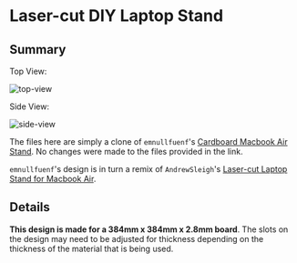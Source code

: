 # Laser-cut DIY Laptop Stand

## Summary

Top View:

![top-view](img/top-view.jpg)

Side View:

![side-view](img/side-view.jpg)

The files here are simply a clone of `emnullfuenf`'s [Cardboard Macbook Air
Stand](http://www.thingiverse.com/thing:71405). No changes were made to the
files provided in the link.

`emnullfuenf`'s design is in turn a remix of `AndrewSleigh`'s [Laser-cut Laptop
Stand for Macbook Air](http://www.thingiverse.com/thing:22724).


## Details

**This design is made for a 384mm x 384mm x 2.8mm board**. The slots on the
design may need to be adjusted for thickness depending on the thickness of the
material that is being used.

